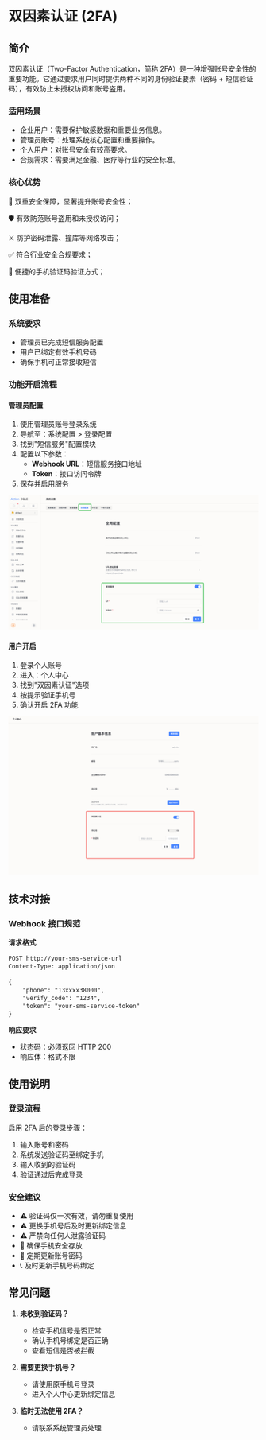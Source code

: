 # 双因素认证 (2FA)

## 简介
双因素认证（Two-Factor Authentication，简称 2FA）是一种增强账号安全性的重要功能。它通过要求用户同时提供两种不同的身份验证要素（密码 + 短信验证码），有效防止未授权访问和账号盗用。

### 适用场景
- 企业用户：需要保护敏感数据和重要业务信息。
- 管理员账号：处理系统核心配置和重要操作。
- 个人用户：对账号安全有较高要求。
- 合规需求：需要满足金融、医疗等行业的安全标准。

### 核心优势
🔐 双重安全保障，显著提升账号安全性；

🛡️ 有效防范账号盗用和未授权访问；

⚔️ 防护密码泄露、撞库等网络攻击；

✅ 符合行业安全合规要求；

📱 便捷的手机验证码验证方式；

## 使用准备

### 系统要求
- 管理员已完成短信服务配置
- 用户已绑定有效手机号码
- 确保手机可正常接收短信

### 功能开启流程

#### 管理员配置
1. 使用管理员账号登录系统
2. 导航至：系统配置 > 登录配置
3. 找到"短信服务"配置模块
4. 配置以下参数：
   - **Webhook URL**：短信服务接口地址
   - **Token**：接口访问令牌
5. 保存并启用服务

![MFA-config](img/MFA-config.png)

#### 用户开启
1. 登录个人账号
2. 进入：个人中心
3. 找到"双因素认证"选项
4. 按提示验证手机号
5. 确认开启 2FA 功能

![MFA](img/MFA.png)

## 技术对接

### Webhook 接口规范

**请求格式**
```http
POST http://your-sms-service-url
Content-Type: application/json

{
    "phone": "13xxxx38000",
    "verify_code": "1234",
    "token": "your-sms-service-token"
}
```

**响应要求**
- 状态码：必须返回 HTTP 200
- 响应体：格式不限

## 使用说明

### 登录流程
启用 2FA 后的登录步骤：
1. 输入账号和密码
2. 系统发送验证码至绑定手机
3. 输入收到的验证码
4. 验证通过后完成登录

### 安全建议
- ⚠️ 验证码仅一次有效，请勿重复使用
- ⚠️ 更换手机号后及时更新绑定信息
- ⚠️ 严禁向任何人泄露验证码
- 📱 确保手机安全存放
- 🔑 定期更新账号密码
- 📞 及时更新手机号码绑定

## 常见问题

1. **未收到验证码？**
   - 检查手机信号是否正常
   - 确认手机号绑定是否正确
   - 查看短信是否被拦截

2. **需要更换手机号？**
   - 请使用原手机号登录
   - 进入个人中心更新绑定信息

3. **临时无法使用 2FA？**
   - 请联系系统管理员处理
